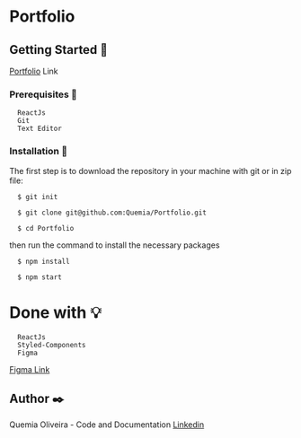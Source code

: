 # Portfolio

## Getting Started :rocket:

[Portfolio](https://quemia-portfolio.vercel.app/) Link

### Prerequisites :page_with_curl:

```shell
  ReactJs
  Git
  Text Editor
```

### Installation :wrench:

The first step is to download the repository in your machine with git or in zip file:

```shell
  $ git init

  $ git clone git@github.com:Quemia/Portfolio.git

  $ cd Portfolio
```

then run the command to install the necessary packages

```shell
  $ npm install

  $ npm start
```

# Done with :bulb:

```shell
  ReactJs
  Styled-Components
  Figma
```

[Figma Link](<https://www.figma.com/file/j1UDXkpxwCMr8kPSoikOzr/Web-Dev-Portfolio-(Community)?type=design&node-id=0-1&mode=design&t=bzWurdd0na0uCL3m-0>)

## Author :black_nib:

Quemia Oliveira - Code and Documentation [Linkedin](https://www.linkedin.com/in/quemia-caroline-alves-de-oliveira-635042209/)
